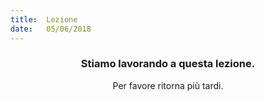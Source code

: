 ```yaml
---
title:  Lezione
date:   05/06/2018
---
```


### <center>Stiamo lavorando a questa lezione.</center>
<center>Per favore ritorna più tardi.</center>